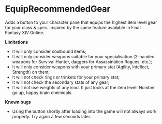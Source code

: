 # EquipRecommendedGear
Adds a button to your character pane that equips the highest item level gear for your class & spec.
Inspired by the same feature available in Final Fantasy XIV Online.

**Limitations**
- It will only consider soulbound items;
- It will only consider weapons suitable for your specialisation (2-handed weapons for Survival Hunter, daggers for Assassination Rogues, etc.);
- It will only consider weapons with your primary stat (Agility, Intellect, Strength) on them;
- It will not check rings or trinkets for your primary stat;
- It will not check the secondary stats of any gear;
- It will not use weights of any kind. It just looks at the item level. Number go up, happy brain chemicals.

**Known bugs**
- Using the button shortly after loading into the game will not always work properly. Try again a few seconds later.
